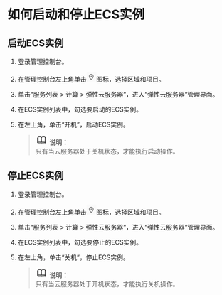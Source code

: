 # 如何启动和停止ECS实例<a name="saphana_02_0078"></a>

## 启动ECS实例<a name="section16929536247"></a>

1.  登录管理控制台。
2.  在管理控制台左上角单击![](figures/icon-region-11.png)图标，选择区域和项目。
3.  单击“服务列表 \> 计算 \> 弹性云服务器“，进入“弹性云服务器“管理界面。
4.  在ECS实例列表中，勾选要启动的ECS实例。
5.  在左上角，单击“开机”，启动ECS实例。

    >![](public_sys-resources/icon-note.gif) **说明：**   
    >只有当云服务器处于关机状态，才能执行启动操作。  


## 停止ECS实例<a name="section168112179298"></a>

1.  登录管理控制台。
2.  在管理控制台左上角单击![](figures/icon-region-12.png)图标，选择区域和项目。
3.  单击“服务列表 \> 计算 \> 弹性云服务器“，进入“弹性云服务器“管理界面。
4.  在ECS实例列表中，勾选要停止的ECS实例。
5.  在左上角，单击“关机”，停止ECS实例。

    >![](public_sys-resources/icon-note.gif) **说明：**   
    >只有当云服务器处于开机状态，才能执行关机操作。  



